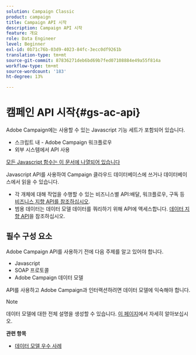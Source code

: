 ```yaml
---
solution: Campaign Classic
product: campaign
title: Campaign API 시작
description: Campaign API 시작
feature: 개요
role: Data Engineer
level: Beginner
exl-id: 0b71c76b-03d9-4023-84fc-3ecc0df9261b
translation-type: tm+mt
source-git-commit: 87836271deb6bd69b7fed07108884e49a55f814a
workflow-type: tm+mt
source-wordcount: '183'
ht-degree: 13%

---
```


# 캠페인 API 시작{#gs-ac-api}

Adobe Campaign에는 사용할 수 있는 Javascript 기능 세트가 포함되어 있습니다.

* 스크립트 내 - Adobe Campaign 워크플로우
* 외부 시스템에서 API 사용

[모든 Javascript 함수는 이 문서에 나열되어 있습니다](https://docs.adobe.com/content/help/en/campaign-classic/technicalresources/api/p-1.html)

Javascript API를 사용하여 Campaign 클라우드 데이터베이스에 쓰거나 데이터베이스에서 읽을 수 있습니다.

* 각 개체에 대해 작업을 수행할 수 있는 비즈니스별 API:배달, 워크플로우, 구독 등 [비즈니스 지향 API를 참조하십시오](https://experienceleague.adobe.com/docs/campaign-classic/using/configuring-campaign-classic/api/business-oriented-apis.html).
* 범용 데이터는 데이터 모델 데이터를 쿼리하기 위해 API에 액세스합니다. [데이터 지향 API](https://experienceleague.adobe.com/docs/campaign-classic/using/configuring-campaign-classic/api/data-oriented-apis.html)을 참조하십시오.


## 필수 구성 요소

Adobe Campaign API를 사용하기 전에 다음 주제를 알고 있어야 합니다.

* Javascript
* SOAP 프로토콜
* Adobe Campaign 데이터 모델

API를 사용하고 Adobe Campaign과 인터랙션하려면 데이터 모델에 익숙해야 합니다.

>[!NOTE]
>데이터 모델에 대한 전체 설명을 생성할 수 있습니다. [이 페이지](datamodel.md)에서 자세히 알아보십시오.


**관련 항목**

* [데이터 모델 우수 사례](datamodel-best-practices.md)
